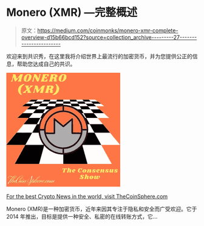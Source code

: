 # Monero (XMR) —完整概述

> 原文：<https://medium.com/coinmonks/monero-xmr-complete-overview-d15b66bcd152?source=collection_archive---------27----------------------->

欢迎来到共识秀，在这里我将介绍世界上最流行的加密货币，并为您提供公正的信息，帮助您达成自己的共识。

![](img/b9b4ed9ab614dc0943dbb56153bdf215.png)

[For the best Crypto News in the world, visit TheCoinSphere.com](http://thecoinsphere.com/)

Monero (XMR)是一种加密货币，近年来因其专注于隐私和安全而广受欢迎。它于 2014 年推出，目标是提供一种安全、私密的在线转账方式，它…